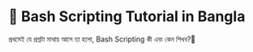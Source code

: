 # 🐧 Bash Scripting Tutorial in Bangla

প্রথমেই যে প্রশ্নটা মাথায় আসে তা হলো, Bash Scripting কী এবং কেন শিখব?🎯